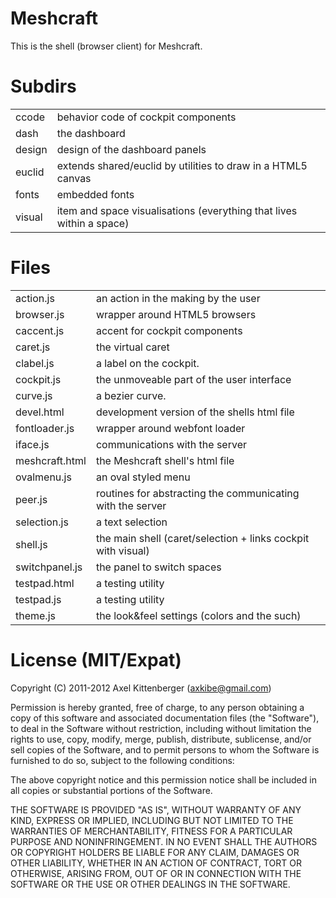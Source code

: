 Meshcraft
=========
This is the shell (browser client) for Meshcraft.

Subdirs
=======
<table>

 <tr><td>   ccode
</td><td>   behavior code of cockpit components
</td></tr>

 <tr><td>   dash
</td><td>   the dashboard
</td></tr>

 <tr><td>   design
</td><td>   design of the dashboard panels
</td></tr>

 <tr><td>   euclid
</td><td>   extends shared/euclid by utilities to draw in a HTML5 canvas
</td></tr>

 <tr><td>   fonts
</td><td>   embedded fonts
</td></tr>

 <tr><td>   visual
</td><td>   item and space visualisations (everything that lives within a space)
</td></tr>

</table>

Files
=====
<table>

 <tr><td>   action.js
</td><td>   an action in the making by the user
</td></tr>

 <tr><td>   browser.js
</td><td>   wrapper around HTML5 browsers
</td></tr>

 <tr><td>   caccent.js
</td><td>   accent for cockpit components
</td></tr>

 <tr><td>   caret.js
</td><td>   the virtual caret
</td></tr>

 <tr><td>   clabel.js
</td><td>   a label on the cockpit.
</td></tr>

 <tr><td>   cockpit.js
</td><td>   the unmoveable part of the user interface
</td></tr>

 <tr><td>   curve.js
</td><td>   a bezier curve.
</td></tr>

 <tr><td>   devel.html
</td><td>   development version of the shells html file
</td></tr>

 <tr><td>   fontloader.js
</td><td>   wrapper around webfont loader
</td></tr>

 <tr><td>   iface.js
</td><td>   communications with the server
</td></tr>

 <tr><td>   meshcraft.html
</td><td>   the Meshcraft shell's html file
</td></tr>

 <tr><td>   ovalmenu.js
</td><td>   an oval styled menu
</td></tr>

 <tr><td>   peer.js
</td><td>   routines for abstracting the communicating with the server
</td></tr>

 <tr><td>   selection.js
</td><td>   a text selection
</td></tr>

 <tr><td>   shell.js
</td><td>   the main shell (caret/selection + links cockpit with visual)
</td></tr>

 <tr><td>   switchpanel.js
</td><td>   the panel to switch spaces
</td></tr>

 <tr><td>   testpad.html
</td><td>   a testing utility
</td></tr>

 <tr><td>   testpad.js
</td><td>   a testing utility
</td></tr>

 <tr><td>   theme.js
</td><td>   the look&feel settings (colors and the such)
</td></tr>

</table>

License (MIT/Expat)
===================
Copyright (C) 2011-2012 Axel Kittenberger (axkibe@gmail.com)

Permission is hereby granted, free of charge, to any person obtaining a copy of this software and associated documentation files (the "Software"), to deal in the Software without restriction, including without limitation the rights to use, copy, modify, merge, publish, distribute, sublicense, and/or sell copies of the Software, and to permit persons to whom the Software is furnished to do so, subject to the following conditions:

The above copyright notice and this permission notice shall be included in all copies or substantial portions of the Software.

THE SOFTWARE IS PROVIDED "AS IS", WITHOUT WARRANTY OF ANY KIND, EXPRESS OR IMPLIED, INCLUDING BUT NOT LIMITED TO THE WARRANTIES OF MERCHANTABILITY, FITNESS FOR A PARTICULAR PURPOSE AND NONINFRINGEMENT. IN NO EVENT SHALL THE AUTHORS OR COPYRIGHT HOLDERS BE LIABLE FOR ANY CLAIM, DAMAGES OR OTHER LIABILITY, WHETHER IN AN ACTION OF CONTRACT, TORT OR OTHERWISE, ARISING FROM, OUT OF OR IN CONNECTION WITH THE SOFTWARE OR THE USE OR OTHER DEALINGS IN THE SOFTWARE.

